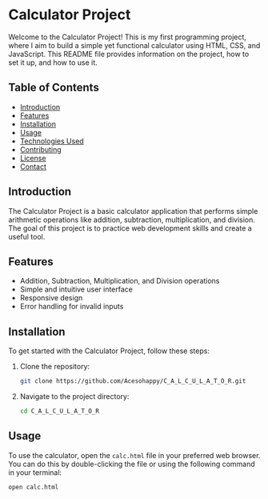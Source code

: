 # Calculator Project

Welcome to the Calculator Project! This is my first programming project, where I aim to build a simple yet functional calculator using HTML, CSS, and JavaScript. This README file provides information on the project, how to set it up, and how to use it.

## Table of Contents

- [Introduction](#introduction)
- [Features](#features)
- [Installation](#installation)
- [Usage](#usage)
- [Technologies Used](#technologies-used)
- [Contributing](#contributing)
- [License](#license)
- [Contact](#contact)

## Introduction

The Calculator Project is a basic calculator application that performs simple arithmetic operations like addition, subtraction, multiplication, and division. The goal of this project is to practice web development skills and create a useful tool.

## Features

- Addition, Subtraction, Multiplication, and Division operations
- Simple and intuitive user interface
- Responsive design
- Error handling for invalid inputs

## Installation

To get started with the Calculator Project, follow these steps:

1. Clone the repository:
   ```bash
   git clone https://github.com/Acesohappy/C_A_L_C_U_L_A_T_O_R.git
   ```
2. Navigate to the project directory:
   ```bash
   cd C_A_L_C_U_L_A_T_O_R
   ```

## Usage

To use the calculator, open the `calc.html` file in your preferred web browser. You can do this by double-clicking the file or using the following command in your terminal:

```bash
open calc.html
```
